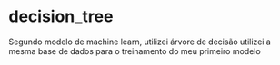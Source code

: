 # decision_tree
Segundo modelo de machine learn, utilizei árvore de decisão
utilizei a mesma base de dados para o treinamento do meu primeiro modelo

